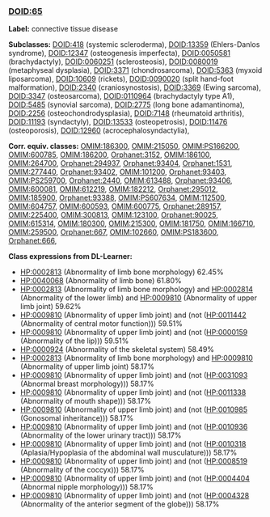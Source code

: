 
### [DOID:65](http://purl.obolibrary.org/obo/DOID_65)
**Label:** connective tissue disease

**Subclasses:** [DOID:418](http://purl.obolibrary.org/obo/DOID_418) (systemic scleroderma), [DOID:13359](http://purl.obolibrary.org/obo/DOID_13359) (Ehlers-Danlos syndrome), [DOID:12347](http://purl.obolibrary.org/obo/DOID_12347) (osteogenesis imperfecta), [DOID:0050581](http://purl.obolibrary.org/obo/DOID_0050581) (brachydactyly), [DOID:0060251](http://purl.obolibrary.org/obo/DOID_0060251) (sclerosteosis), [DOID:0080019](http://purl.obolibrary.org/obo/DOID_0080019) (metaphyseal dysplasia), [DOID:3371](http://purl.obolibrary.org/obo/DOID_3371) (chondrosarcoma), [DOID:5363](http://purl.obolibrary.org/obo/DOID_5363) (myxoid liposarcoma), [DOID:10609](http://purl.obolibrary.org/obo/DOID_10609) (rickets), [DOID:0090020](http://purl.obolibrary.org/obo/DOID_0090020) (split hand-foot malformation), [DOID:2340](http://purl.obolibrary.org/obo/DOID_2340) (craniosynostosis), [DOID:3369](http://purl.obolibrary.org/obo/DOID_3369) (Ewing sarcoma), [DOID:3347](http://purl.obolibrary.org/obo/DOID_3347) (osteosarcoma), [DOID:0110964](http://purl.obolibrary.org/obo/DOID_0110964) (brachydactyly type A1), [DOID:5485](http://purl.obolibrary.org/obo/DOID_5485) (synovial sarcoma), [DOID:2775](http://purl.obolibrary.org/obo/DOID_2775) (long bone adamantinoma), [DOID:2256](http://purl.obolibrary.org/obo/DOID_2256) (osteochondrodysplasia), [DOID:7148](http://purl.obolibrary.org/obo/DOID_7148) (rheumatoid arthritis), [DOID:11193](http://purl.obolibrary.org/obo/DOID_11193) (syndactyly), [DOID:13533](http://purl.obolibrary.org/obo/DOID_13533) (osteopetrosis), [DOID:11476](http://purl.obolibrary.org/obo/DOID_11476) (osteoporosis), [DOID:12960](http://purl.obolibrary.org/obo/DOID_12960) (acrocephalosyndactylia), 

**Corr. equiv. classes:** [OMIM:186300](http://purl.obolibrary.org/obo/OMIM_186300), [OMIM:215050](http://purl.obolibrary.org/obo/OMIM_215050), [OMIM:PS166200](http://purl.obolibrary.org/obo/OMIM_PS166200), [OMIM:600785](http://purl.obolibrary.org/obo/OMIM_600785), [OMIM:186200](http://purl.obolibrary.org/obo/OMIM_186200), [Orphanet:3152](http://www.orpha.net/ORDO/Orphanet_3152), [OMIM:186100](http://purl.obolibrary.org/obo/OMIM_186100), [OMIM:264700](http://purl.obolibrary.org/obo/OMIM_264700), [Orphanet:294937](http://www.orpha.net/ORDO/Orphanet_294937), [Orphanet:93404](http://www.orpha.net/ORDO/Orphanet_93404), [Orphanet:1531](http://www.orpha.net/ORDO/Orphanet_1531), [OMIM:277440](http://purl.obolibrary.org/obo/OMIM_277440), [Orphanet:93402](http://www.orpha.net/ORDO/Orphanet_93402), [OMIM:101200](http://purl.obolibrary.org/obo/OMIM_101200), [Orphanet:93403](http://www.orpha.net/ORDO/Orphanet_93403), [OMIM:PS259700](http://purl.obolibrary.org/obo/OMIM_PS259700), [Orphanet:2440](http://www.orpha.net/ORDO/Orphanet_2440), [OMIM:613488](http://purl.obolibrary.org/obo/OMIM_613488), [Orphanet:93406](http://www.orpha.net/ORDO/Orphanet_93406), [OMIM:600081](http://purl.obolibrary.org/obo/OMIM_600081), [OMIM:612219](http://purl.obolibrary.org/obo/OMIM_612219), [OMIM:182212](http://purl.obolibrary.org/obo/OMIM_182212), [Orphanet:295012](http://www.orpha.net/ORDO/Orphanet_295012), [OMIM:185900](http://purl.obolibrary.org/obo/OMIM_185900), [Orphanet:93388](http://www.orpha.net/ORDO/Orphanet_93388), [OMIM:PS607634](http://purl.obolibrary.org/obo/OMIM_PS607634), [OMIM:112500](http://purl.obolibrary.org/obo/OMIM_112500), [OMIM:604757](http://purl.obolibrary.org/obo/OMIM_604757), [OMIM:600593](http://purl.obolibrary.org/obo/OMIM_600593), [OMIM:600775](http://purl.obolibrary.org/obo/OMIM_600775), [Orphanet:289157](http://www.orpha.net/ORDO/Orphanet_289157), [OMIM:225400](http://purl.obolibrary.org/obo/OMIM_225400), [OMIM:300813](http://purl.obolibrary.org/obo/OMIM_300813), [OMIM:123100](http://purl.obolibrary.org/obo/OMIM_123100), [Orphanet:90025](http://www.orpha.net/ORDO/Orphanet_90025), [OMIM:615314](http://purl.obolibrary.org/obo/OMIM_615314), [OMIM:180300](http://purl.obolibrary.org/obo/OMIM_180300), [OMIM:215300](http://purl.obolibrary.org/obo/OMIM_215300), [OMIM:181750](http://purl.obolibrary.org/obo/OMIM_181750), [OMIM:166710](http://purl.obolibrary.org/obo/OMIM_166710), [OMIM:259500](http://purl.obolibrary.org/obo/OMIM_259500), [Orphanet:667](http://www.orpha.net/ORDO/Orphanet_667), [OMIM:102660](http://purl.obolibrary.org/obo/OMIM_102660), [OMIM:PS183600](http://purl.obolibrary.org/obo/OMIM_PS183600), [Orphanet:666](http://www.orpha.net/ORDO/Orphanet_666), 

**Class expressions from DL-Learner:**

- [HP:0002813](http://purl.obolibrary.org/obo/HP_0002813) (Abnormality of limb bone morphology) 62.45%
- [HP:0040068](http://purl.obolibrary.org/obo/HP_0040068) (Abnormality of limb bone) 61.80%
- [HP:0002813](http://purl.obolibrary.org/obo/HP_0002813) (Abnormality of limb bone morphology) and [HP:0002814](http://purl.obolibrary.org/obo/HP_0002814) (Abnormality of the lower limb) and [HP:0009810](http://purl.obolibrary.org/obo/HP_0009810) (Abnormality of upper limb joint) 59.62%
- [HP:0009810](http://purl.obolibrary.org/obo/HP_0009810) (Abnormality of upper limb joint) and (not ([HP:0011442](http://purl.obolibrary.org/obo/HP_0011442) (Abnormality of central motor function))) 59.51%
- [HP:0009810](http://purl.obolibrary.org/obo/HP_0009810) (Abnormality of upper limb joint) and (not ([HP:0000159](http://purl.obolibrary.org/obo/HP_0000159) (Abnormality of the lip))) 59.51%
- [HP:0000924](http://purl.obolibrary.org/obo/HP_0000924) (Abnormality of the skeletal system) 58.49%
- [HP:0002813](http://purl.obolibrary.org/obo/HP_0002813) (Abnormality of limb bone morphology) and [HP:0009810](http://purl.obolibrary.org/obo/HP_0009810) (Abnormality of upper limb joint) 58.17%
- [HP:0009810](http://purl.obolibrary.org/obo/HP_0009810) (Abnormality of upper limb joint) and (not ([HP:0031093](http://purl.obolibrary.org/obo/HP_0031093) (Abnormal breast morphology))) 58.17%
- [HP:0009810](http://purl.obolibrary.org/obo/HP_0009810) (Abnormality of upper limb joint) and (not ([HP:0011338](http://purl.obolibrary.org/obo/HP_0011338) (Abnormality of mouth shape))) 58.17%
- [HP:0009810](http://purl.obolibrary.org/obo/HP_0009810) (Abnormality of upper limb joint) and (not ([HP:0010985](http://purl.obolibrary.org/obo/HP_0010985) (Gonosomal inheritance))) 58.17%
- [HP:0009810](http://purl.obolibrary.org/obo/HP_0009810) (Abnormality of upper limb joint) and (not ([HP:0010936](http://purl.obolibrary.org/obo/HP_0010936) (Abnormality of the lower urinary tract))) 58.17%
- [HP:0009810](http://purl.obolibrary.org/obo/HP_0009810) (Abnormality of upper limb joint) and (not ([HP:0010318](http://purl.obolibrary.org/obo/HP_0010318) (Aplasia/Hypoplasia of the abdominal wall musculature))) 58.17%
- [HP:0009810](http://purl.obolibrary.org/obo/HP_0009810) (Abnormality of upper limb joint) and (not ([HP:0008519](http://purl.obolibrary.org/obo/HP_0008519) (Abnormality of the coccyx))) 58.17%
- [HP:0009810](http://purl.obolibrary.org/obo/HP_0009810) (Abnormality of upper limb joint) and (not ([HP:0004404](http://purl.obolibrary.org/obo/HP_0004404) (Abnormal nipple morphology))) 58.17%
- [HP:0009810](http://purl.obolibrary.org/obo/HP_0009810) (Abnormality of upper limb joint) and (not ([HP:0004328](http://purl.obolibrary.org/obo/HP_0004328) (Abnormality of the anterior segment of the globe))) 58.17%


